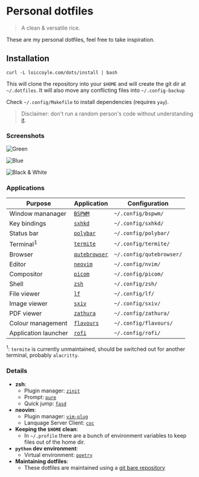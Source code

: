 # Personal dotfiles

> A clean & versatile rice.

These are my personal dotfiles, feel free to take inspiration.

## Installation

```shell
curl -L loiccoyle.com/dots/install | bash
```

This will clone the repository into your `$HOME` and will create the git dir at `~/.dotfiles`. It will also move any conflicting files into `~/.config-backup`

Check `~/.config/Makefile` to install dependencies (requires `yay`).

> Disclaimer: don't run a random person's code without understanding [it](https://github.com/loiccoyle/dots/blob/gh-pages/install).

### Screenshots

![Green](https://i.imgur.com/jG794AK.png)

![Blue](https://i.imgur.com/ml9aaRP.png)

![Black & White](https://i.imgur.com/F8VkwtS.png)

### Applications

| Purpose              | Application                                                 | Configuration            |
| ---                  | ---                                                         | ---                      |
| Window mananager     | [`BSPWM`](https://github.com/baskerville/bspwm)             | `~/.config/bspwm/`       |
| Key bindings         | [`sxhkd`](https://github.com/baskerville/sxhkd)             | `~/.config/sxhkd/`       |
| Status bar           | [`polybar`](https://github.com/polybar/polybar)             | `~/.config/polybar/`     |
| Terminal<sup>1</sup> | [`termite`](https://github.com/thestinger/termite)          | `~/.config/termite/`     |
| Browser              | [`qutebrowser`](https://github.com/qutebrowser/qutebrowser) | `~/.config/qutebrowser/` |
| Editor               | [`neovim`](https://github.com/neovim/neovim)                | `~/.config/nvim/`        |
| Compositor           | [`picom`](https://github.com/yshui/picom)                   | `~/.config/picom/`       |
| Shell                | [`zsh`](https://www.zsh.org/)                               | `~/.config/zsh/`         |
| File viewer          | [`lf`](https://github.com/gokcehan/lf)                      | `~/.config/lf/`          |
| Image viewer         | [`sxiv`](https://github.com/muennich/sxiv)                  | `~/.config/sxiv/`        |
| PDF viewer           | [`zathura`](https://github.com/pwmt/zathura)                | `~/.config/zathura/`     |
| Colour management    | [`flavours`](https://github.com/Misterio77/flavours)        | `~/.config/flavours/`    |
| Application launcher | [`rofi`](https://github.com/davatorium/rofi)                | `~/.config/rofi/`        |

<sup>1</sup>: `termite` is currently unmaintained, should be switched out for another terminal, probably `alacritty`.

### Details

* **zsh**:
    * Plugin manager: [`zinit`](https://github.com/zdharma/zinit)
    * Prompt: [`pure`](https://github.com/sindresorhus/pure)
    * Quick jump: [`fasd`](https://github.com/clvv/fasd)
* **neovim**:
    * Plugin manager: [`vim-plug`](https://github.com/junegunn/vim-plug)
    * Lanquage Server Client: [`coc`](https://github.com/neoclide/coc.nvim)
* **Keeping the `$HOME` clean**:
    * In `~/.profile` there are a bunch of environment variables to keep files out of the home dir.
* **`python` dev environment**:
    * Virtual environment: [`poetry`](https://github.com/python-poetry/poetry)
* **Maintaining dotfiles**:
    * These dotfiles are maintained using a [git bare repository](https://www.atlassian.com/git/tutorials/dotfiles)
